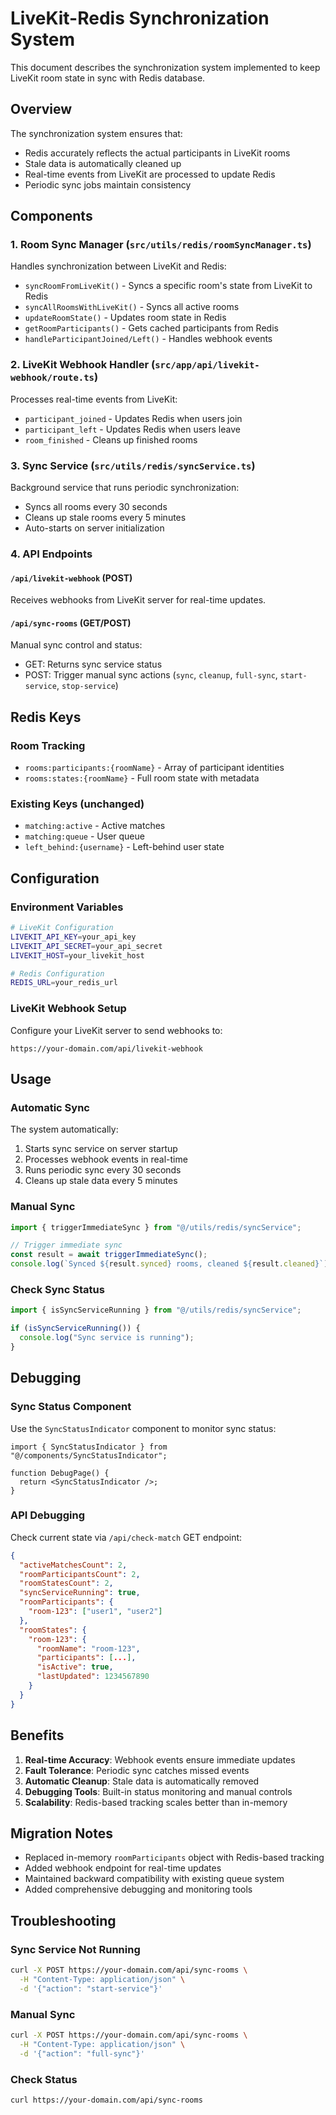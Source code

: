 # LiveKit-Redis Synchronization System

This document describes the synchronization system implemented to keep LiveKit room state in sync with Redis database.

## Overview

The synchronization system ensures that:

- Redis accurately reflects the actual participants in LiveKit rooms
- Stale data is automatically cleaned up
- Real-time events from LiveKit are processed to update Redis
- Periodic sync jobs maintain consistency

## Components

### 1. Room Sync Manager (`src/utils/redis/roomSyncManager.ts`)

Handles synchronization between LiveKit and Redis:

- `syncRoomFromLiveKit()` - Syncs a specific room's state from LiveKit to Redis
- `syncAllRoomsWithLiveKit()` - Syncs all active rooms
- `updateRoomState()` - Updates room state in Redis
- `getRoomParticipants()` - Gets cached participants from Redis
- `handleParticipantJoined/Left()` - Handles webhook events

### 2. LiveKit Webhook Handler (`src/app/api/livekit-webhook/route.ts`)

Processes real-time events from LiveKit:

- `participant_joined` - Updates Redis when users join
- `participant_left` - Updates Redis when users leave
- `room_finished` - Cleans up finished rooms

### 3. Sync Service (`src/utils/redis/syncService.ts`)

Background service that runs periodic synchronization:

- Syncs all rooms every 30 seconds
- Cleans up stale rooms every 5 minutes
- Auto-starts on server initialization

### 4. API Endpoints

#### `/api/livekit-webhook` (POST)

Receives webhooks from LiveKit server for real-time updates.

#### `/api/sync-rooms` (GET/POST)

Manual sync control and status:

- GET: Returns sync service status
- POST: Trigger manual sync actions (`sync`, `cleanup`, `full-sync`, `start-service`, `stop-service`)

## Redis Keys

### Room Tracking

- `rooms:participants:{roomName}` - Array of participant identities
- `rooms:states:{roomName}` - Full room state with metadata

### Existing Keys (unchanged)

- `matching:active` - Active matches
- `matching:queue` - User queue
- `left_behind:{username}` - Left-behind user state

## Configuration

### Environment Variables

```bash
# LiveKit Configuration
LIVEKIT_API_KEY=your_api_key
LIVEKIT_API_SECRET=your_api_secret
LIVEKIT_HOST=your_livekit_host

# Redis Configuration
REDIS_URL=your_redis_url
```

### LiveKit Webhook Setup

Configure your LiveKit server to send webhooks to:

```
https://your-domain.com/api/livekit-webhook
```

## Usage

### Automatic Sync

The system automatically:

1. Starts sync service on server startup
2. Processes webhook events in real-time
3. Runs periodic sync every 30 seconds
4. Cleans up stale data every 5 minutes

### Manual Sync

```typescript
import { triggerImmediateSync } from "@/utils/redis/syncService";

// Trigger immediate sync
const result = await triggerImmediateSync();
console.log(`Synced ${result.synced} rooms, cleaned ${result.cleaned}`);
```

### Check Sync Status

```typescript
import { isSyncServiceRunning } from "@/utils/redis/syncService";

if (isSyncServiceRunning()) {
  console.log("Sync service is running");
}
```

## Debugging

### Sync Status Component

Use the `SyncStatusIndicator` component to monitor sync status:

```tsx
import { SyncStatusIndicator } from "@/components/SyncStatusIndicator";

function DebugPage() {
  return <SyncStatusIndicator />;
}
```

### API Debugging

Check current state via `/api/check-match` GET endpoint:

```json
{
  "activeMatchesCount": 2,
  "roomParticipantsCount": 2,
  "roomStatesCount": 2,
  "syncServiceRunning": true,
  "roomParticipants": {
    "room-123": ["user1", "user2"]
  },
  "roomStates": {
    "room-123": {
      "roomName": "room-123",
      "participants": [...],
      "isActive": true,
      "lastUpdated": 1234567890
    }
  }
}
```

## Benefits

1. **Real-time Accuracy**: Webhook events ensure immediate updates
2. **Fault Tolerance**: Periodic sync catches missed events
3. **Automatic Cleanup**: Stale data is automatically removed
4. **Debugging Tools**: Built-in status monitoring and manual controls
5. **Scalability**: Redis-based tracking scales better than in-memory

## Migration Notes

- Replaced in-memory `roomParticipants` object with Redis-based tracking
- Added webhook endpoint for real-time updates
- Maintained backward compatibility with existing queue system
- Added comprehensive debugging and monitoring tools

## Troubleshooting

### Sync Service Not Running

```bash
curl -X POST https://your-domain.com/api/sync-rooms \
  -H "Content-Type: application/json" \
  -d '{"action": "start-service"}'
```

### Manual Sync

```bash
curl -X POST https://your-domain.com/api/sync-rooms \
  -H "Content-Type: application/json" \
  -d '{"action": "full-sync"}'
```

### Check Status

```bash
curl https://your-domain.com/api/sync-rooms
```
